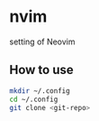 # nvim

setting of Neovim

## How to use

```bash
mkdir ~/.config
cd ~/.config
git clone <git-repo>
```
